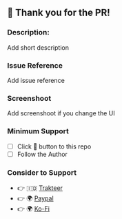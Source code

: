 ## 👋 Thank you for the PR!

### Description:

Add short description

### Issue Reference

Add issue reference

### Screenshoot

Add screenshoot if you change the UI

### Minimum Support

- [ ] Click 🌟 button to this repo
- [ ] Follow the Author

### Consider to Support

- 👉 🇮🇩 [Trakteer](https://trakteer.id/itsfarid37/tip?utm_source=github)
- 👉 🌍 [Paypal](https://www.paypal.me/farid37?utm_source=github)
- 👉 🌍 [Ko-Fi](https://ko-fi.com/farid37)
